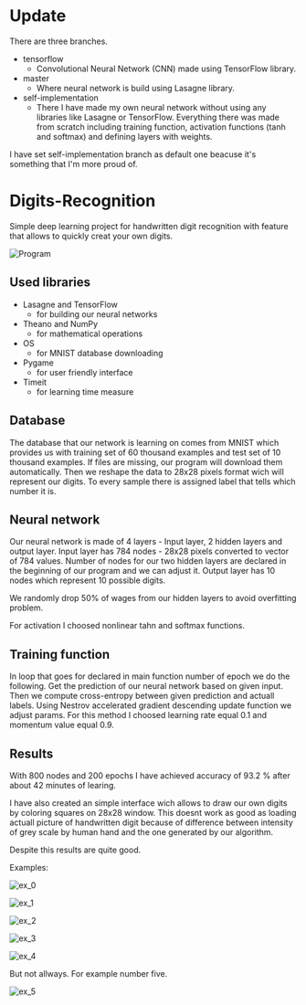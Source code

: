 # Update
There are three branches.
+ tensorflow
  - Convolutional Neural Network (CNN) made using TensorFlow library. 
+ master
  - Where neural network is build using Lasagne library.
+ self-implementation
  - There I have made my own neural network without using any libraries like Lasagne or TensorFlow. Everything there was made from scratch including training function, activation functions (tanh and softmax) and defining layers with weights.
  
  
I have set self-implementation branch as default one beacuse it's something that I'm more proud of.

# Digits-Recognition
Simple deep learning project for handwritten digit recognition with feature that allows to quickly creat your own digits.

![Program](https://github.com/NukeeMann/Digits-Recognition/blob/master/img/dr1.PNG)

## Used libraries
+ Lasagne and TensorFlow
  - for building our neural networks
+ Theano and NumPy
  - for mathematical operations
+ OS
  - for MNIST database downloading
+ Pygame
  - for user friendly interface
+ Timeit
  - for learning time measure
  
## Database
The database that our network is learning on comes from MNIST which provides us with training set of 60 thousand examples and test set of 10 thousand examples. If files are missing, our program will download them automatically. Then we reshape the data to 28x28 pixels format wich will represent our digits. To every sample there is assigned label that tells which number it is.

## Neural network
Our neural network is made of 4 layers - Input layer, 2 hidden layers and output layer.
Input layer has 784 nodes - 28x28 pixels converted to vector of 784 values.
Number of nodes for our two hidden layers are declared in the beginning of our program and we can adjust it.
Output layer has 10 nodes which represent 10 possible digits.

We randomly drop 50% of wages from our hidden layers to avoid overfitting problem.

For activation I choosed nonlinear tahn and softmax functions. 

## Training function
In loop that goes for declared in main function number of epoch we do the following.
Get the prediction of our neural network based on given input. Then we compute cross-entropy between given prediction and actuall labels. Using Nestrov accelerated gradient descending update function we adjust params. For this method I choosed learning rate equal 0.1 and momentum value equal 0.9.

## Results
With 800 nodes and 200 epochs I have achieved accuracy of 93.2 % after about 42 minutes of learing.

I have also created an simple interface wich allows to draw our own digits by coloring squares on 28x28 window. This doesnt work as good as loading actuall picture of handwritten digit because of 
difference between intensity of grey scale by human hand and the one generated by our algorithm.

Despite this results are quite good.

Examples:

![ex_0](https://github.com/NukeeMann/Digits-Recognition/blob/master/img/dr_0.PNG)

![ex_1](https://github.com/NukeeMann/Digits-Recognition/blob/master/img/dr_1.PNG)

![ex_2](https://github.com/NukeeMann/Digits-Recognition/blob/master/img/dr_2.PNG)

![ex_3](https://github.com/NukeeMann/Digits-Recognition/blob/master/img/dr_3.PNG)

![ex_4](https://github.com/NukeeMann/Digits-Recognition/blob/master/img/dr_4.PNG)

But not allways. For example number five.

![ex_5](https://github.com/NukeeMann/Digits-Recognition/blob/master/img/dr_5_fail.PNG)
